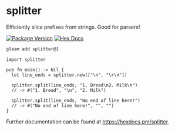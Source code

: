 # splitter

Efficiently slice prefixes from strings. Good for parsers!

[![Package Version](https://img.shields.io/hexpm/v/splitter)](https://hex.pm/packages/splitter)
[![Hex Docs](https://img.shields.io/badge/hex-docs-ffaff3)](https://hexdocs.pm/splitter/)

```sh
gleam add splitter@1
```
```gleam
import splitter

pub fn main() -> Nil {
  let line_ends = splitter.new(["\n", "\r\n"])

  splitter.split(line_ends, "1. Bread\n2. Milk\n")
  // -> #("1. Bread", "\n", "2. Milk")

  splitter.split(line_ends, "No end of line here!")
  // -> #("No end of line here!", "", "")
}
```

Further documentation can be found at <https://hexdocs.pm/splitter>.
